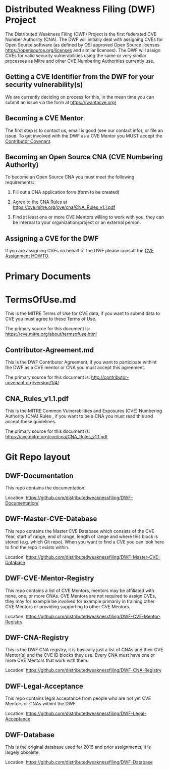 # Distributed Weakness Filing (DWF) Project

The Distributed Weakness Filing (DWF) Project is the first federated CVE Number Authority (CNA). The DWF will initially deal with assigning CVEs for Open Source software (as defined by OSI approved Open Source licenses https://opensource.org/licenses and similar licenses). The DWF will assign CVEs for valid security vulnerabilities using the same or very similar processes as Mitre and other CVE Numbering Authorities currently use. 

## Getting a CVE Identifier from the DWF for your security vulnerability(s)

We are currently deciding on process for this, in the mean time you can submit an issue via the form at https://iwantacve.org/

## Becoming a CVE Mentor

The first step is to contact us, email is good (see our contact info), or file an issue. To get involved with the DWF as a CVE Mentor you MUST accept the [Contributor Covenant](Contributor-Agreement.md). 

## Becoming an Open Source CNA (CVE Numbering Authority)

To become an Open Source CNA you must meet the following requirements:

1) Fill out a CNA application form (form to be created)

2) Agree to the CNA Rules at https://cve.mitre.org/cve/cna/CNA_Rules_v1.1.pdf

3) Find at least one or more CVE Mentors willing to work with you, they can be internal to your organization/project or an external person. 

## Assigning a CVE for the DWF

If you are assigning CVEs on behalf of the DWF please consult the [CVE Assignment HOWTO](CVE-Assignment-HOWTO.md).

# Primary Documents

# TermsOfUse.md

This is the MITRE Terms of Use for CVE data, if you want to submit data to CVE you must agree to these Terms of Use.

The primary source for this document is: https://cve.mitre.org/about/termsofuse.html

## Contributor-Agreement.md

This is the DWF Contributor Agreement, if you want to participate withint the DWF as a CVE mentor or CNA you must accept this agreement. 

The primary source for this document is: http://contributor-covenant.org/version/1/4/

## CNA_Rules_v1.1.pdf

This is the MITRE Common Vulnerabilities and Exposures (CVE) Numbering Authority (CNA) Rules , if you want to be a CNA you must read this and accept these guidelines.

The primary source for this document is: https://cve.mitre.org/cve/cna/CNA_Rules_v1.1.pdf

# Git Repo layout

## DWF-Documentation

This repo contains the documentation.

Location: https://github.com/distributedweaknessfiling/DWF-Documentation/

## DWF-Master-CVE-Database

This repo contains the Master CVE Database which consists of the CVE Year, start of range, end of range, length of range and where this block is stored (e.g. which Git repo). When you want to find a CVE you can look here to find the repo it exists within. 

Location: https://github.com/distributedweaknessfiling/DWF-Master-CVE-Database

## DWF-CVE-Mentor-Registry

This repo contains a list of CVE Mentors, mentors may be affiliated with none, one, or more CNAs. CVE Mentors are not required to assign CVEs, they may for example be involved for example primarily in training other CVE Mentors or providing supporting to other CVE Mentors. 

Location: https://github.com/distributedweaknessfiling/DWF-CVE-Mentor-Registry

## DWF-CNA-Registry

This is the DWF CNA registry, it is basically just a list of CNAs and their CVE Mentor(s) and the CVE ID blocks they use. Every CNA must have one or more CVE Mentors that work with them. 

Location: https://github.com/distributedweaknessfiling/DWF-CNA-Registry

## DWF-Legal-Acceptance

This repo contains legal acceptance from people who are not yet CVE Mentors or CNAs withint the DWF.

Location: https://github.com/distributedweaknessfiling/DWF-Legal-Acceptance

## DWF-Database

This is the original database used for 2016 and prior assignments, it is largely obsolete.

Location: https://github.com/distributedweaknessfiling/DWF-Database

